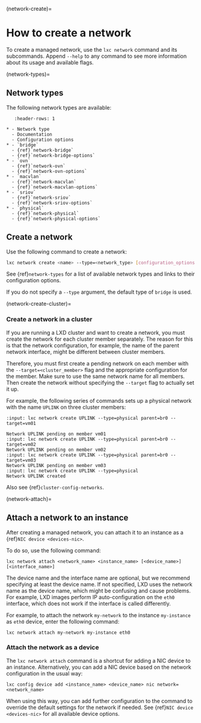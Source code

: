 (network-create)=
# How to create a network

To create a managed network, use the `lxc network` command and its subcommands.
Append `--help` to any command to see more information about its usage and available flags.

(network-types)=
## Network types

The following network types are available:

```{list-table}
   :header-rows: 1

* - Network type
  - Documentation
  - Configuration options
* - `bridge`
  - {ref}`network-bridge`
  - {ref}`network-bridge-options`
* - `ovn`
  - {ref}`network-ovn`
  - {ref}`network-ovn-options`
* - `macvlan`
  - {ref}`network-macvlan`
  - {ref}`network-macvlan-options`
* - `sriov`
  - {ref}`network-sriov`
  - {ref}`network-sriov-options`
* - `physical`
  - {ref}`network-physical`
  - {ref}`network-physical-options`

```

## Create a network

Use the following command to create a network:

```bash
lxc network create <name> --type=<network_type> [configuration_options...]
```

See {ref}`network-types` for a list of available network types and links to their configuration options.

If you do not specify a `--type` argument, the default type of `bridge` is used.

(network-create-cluster)=
### Create a network in a cluster

If you are running a LXD cluster and want to create a network, you must create the network for each cluster member separately.
The reason for this is that the network configuration, for example, the name of the parent network interface, might be different between cluster members.

Therefore, you must first create a pending network on each member with the `--target=<cluster_member>` flag and the appropriate configuration for the member.
Make sure to use the same network name for all members.
Then create the network without specifying the `--target` flag to actually set it up.

For example, the following series of commands sets up a physical network with the name `UPLINK` on three cluster members:

```{terminal}
:input: lxc network create UPLINK --type=physical parent=br0 --target=vm01

Network UPLINK pending on member vm01
:input: lxc network create UPLINK --type=physical parent=br0 --target=vm02
Network UPLINK pending on member vm02
:input: lxc network create UPLINK --type=physical parent=br0 --target=vm03
Network UPLINK pending on member vm03
:input: lxc network create UPLINK --type=physical
Network UPLINK created
```

Also see {ref}`cluster-config-networks`.

(network-attach)=
## Attach a network to an instance

After creating a managed network, you can attach it to an instance as a {ref}`NIC device <devices-nic>`.

To do so, use the following command:

    lxc network attach <network_name> <instance_name> [<device_name>] [<interface_name>]

The device name and the interface name are optional, but we recommend specifying at least the device name.
If not specified, LXD uses the network name as the device name, which might be confusing and cause problems.
For example, LXD images perform IP auto-configuration on the `eth0` interface, which does not work if the interface is called differently.

For example, to attach the network `my-network` to the instance `my-instance` as `eth0` device, enter the following command:

    lxc network attach my-network my-instance eth0

### Attach the network as a device

The `lxc network attach` command is a shortcut for adding a NIC device to an instance.
Alternatively, you can add a NIC device based on the network configuration in the usual way:

    lxc config device add <instance_name> <device_name> nic network=<network_name>

When using this way, you can add further configuration to the command to override the default settings for the network if needed.
See {ref}`NIC device <devices-nic>` for all available device options.
